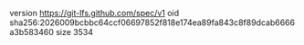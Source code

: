version https://git-lfs.github.com/spec/v1
oid sha256:2026009bcbbc64ccf06697852f818e174ea89fa843c8f89dcab6666a3b583460
size 3534
